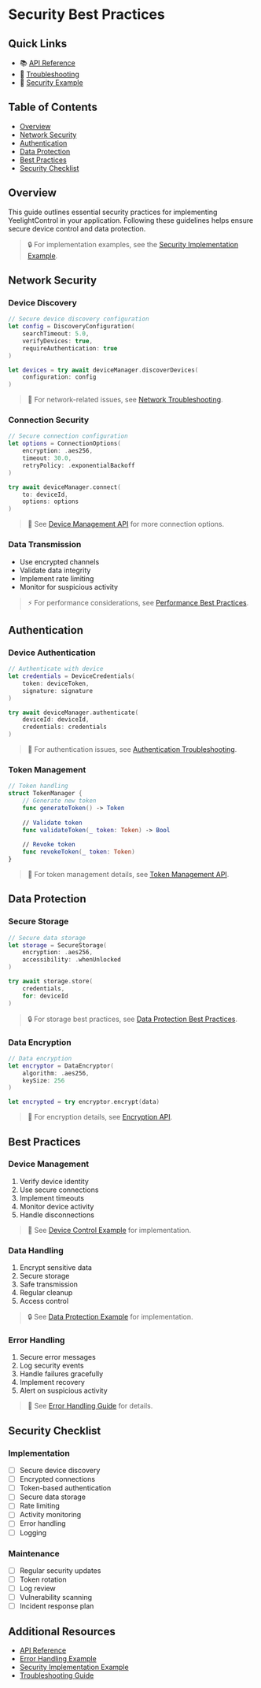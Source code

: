 # Security Best Practices

## Quick Links
- 📚 [API Reference](../reference/api-reference.md#error-handling)
- 🔧 [Troubleshooting](troubleshooting.md#security-issues)
- 📝 [Security Example](../examples/security/README.md)

## Table of Contents
- [Overview](#overview)
- [Network Security](#network-security)
- [Authentication](#authentication)
- [Data Protection](#data-protection)
- [Best Practices](#best-practices)
- [Security Checklist](#security-checklist)

## Overview
This guide outlines essential security practices for implementing YeelightControl in your application. Following these guidelines helps ensure secure device control and data protection.

> 🔒 For implementation examples, see the [Security Implementation Example](../examples/security/README.md).

## Network Security

### Device Discovery
```swift
// Secure device discovery configuration
let config = DiscoveryConfiguration(
    searchTimeout: 5.0,
    verifyDevices: true,
    requireAuthentication: true
)

let devices = try await deviceManager.discoverDevices(
    configuration: config
)
```

> 🔧 For network-related issues, see [Network Troubleshooting](troubleshooting.md#network-issues).

### Connection Security
```swift
// Secure connection configuration
let options = ConnectionOptions(
    encryption: .aes256,
    timeout: 30.0,
    retryPolicy: .exponentialBackoff
)

try await deviceManager.connect(
    to: deviceId,
    options: options
)
```

> 📘 See [Device Management API](../reference/api-reference.md#device-management) for more connection options.

### Data Transmission
- Use encrypted channels
- Validate data integrity
- Implement rate limiting
- Monitor for suspicious activity

> ⚡ For performance considerations, see [Performance Best Practices](../reference/api-reference.md#best-practices).

## Authentication

### Device Authentication
```swift
// Authenticate with device
let credentials = DeviceCredentials(
    token: deviceToken,
    signature: signature
)

try await deviceManager.authenticate(
    deviceId: deviceId,
    credentials: credentials
)
```

> 🔧 For authentication issues, see [Authentication Troubleshooting](troubleshooting.md#authentication-issues).

### Token Management
```swift
// Token handling
struct TokenManager {
    // Generate new token
    func generateToken() -> Token
    
    // Validate token
    func validateToken(_ token: Token) -> Bool
    
    // Revoke token
    func revokeToken(_ token: Token)
}
```

> 📘 For token management details, see [Token Management API](../reference/api-reference.md#token-management).

## Data Protection

### Secure Storage
```swift
// Secure data storage
let storage = SecureStorage(
    encryption: .aes256,
    accessibility: .whenUnlocked
)

try await storage.store(
    credentials,
    for: deviceId
)
```

> 🔒 For storage best practices, see [Data Protection Best Practices](#best-practices).

### Data Encryption
```swift
// Data encryption
let encryptor = DataEncryptor(
    algorithm: .aes256,
    keySize: 256
)

let encrypted = try encryptor.encrypt(data)
```

> 📘 For encryption details, see [Encryption API](../reference/api-reference.md#encryption).

## Best Practices

### Device Management
1. Verify device identity
2. Use secure connections
3. Implement timeouts
4. Monitor device activity
5. Handle disconnections

> 📝 See [Device Control Example](../examples/basic-control/README.md) for implementation.

### Data Handling
1. Encrypt sensitive data
2. Secure storage
3. Safe transmission
4. Regular cleanup
5. Access control

> 🔒 See [Data Protection Example](../examples/security/README.md#data-protection) for implementation.

### Error Handling
1. Secure error messages
2. Log security events
3. Handle failures gracefully
4. Implement recovery
5. Alert on suspicious activity

> 🔧 See [Error Handling Guide](../examples/error-handling/README.md) for details.

## Security Checklist

### Implementation
- [ ] Secure device discovery
- [ ] Encrypted connections
- [ ] Token-based authentication
- [ ] Secure data storage
- [ ] Rate limiting
- [ ] Activity monitoring
- [ ] Error handling
- [ ] Logging

### Maintenance
- [ ] Regular security updates
- [ ] Token rotation
- [ ] Log review
- [ ] Vulnerability scanning
- [ ] Incident response plan

## Additional Resources
- [API Reference](../reference/api-reference.md)
- [Error Handling Example](../examples/error-handling/README.md)
- [Security Implementation Example](../examples/security/README.md)
- [Troubleshooting Guide](troubleshooting.md) 